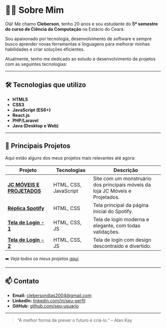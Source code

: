 # 👨‍💻 Sobre Mim

Olá! Me chamo **Cleberson**, tenho 20 anos e sou estudante do **5º semestre do curso de Ciência da Computação** na Estácio do Ceará.

Sou apaixonado por tecnologia, desenvolvimento de software e sempre busco aprender novas ferramentas e linguagens para melhorar minhas habilidades e criar soluções eficientes.

Atualmente, tenho me dedicado ao estudo e desenvolvimento de projetos com as seguintes tecnologias:

---

## 🛠️ Tecnologias que utilizo

- **HTML5**  
- **CSS3**  
- **JavaScript (ES6+)**  
- **React.js**  
- **PHP/Laravel** 
- **Java (Desktop e Web)**  

---

## 🚀 Principais Projetos

Aqui estão alguns dos meus projetos mais relevantes até agora:

| Projeto | Tecnologias | Descrição |
|--------|-------------|------------|
| **[JC MÓVEIS E PROJETADOS](https://github.com/Cleberson2004/Site_JC)** | HTML, CSS, JavaScript | Site com um monstruário dos principais móveis da loja JC Móveis e Projetados. | 
| **[Réplica Spotify](https://github.com/Cleberson2004/Spotify-Replica)** | HTML, CSS | Tela principal da página inicial do Spotify. |
| **[Tela de Login - 1](https://github.com/Cleberson2004/First-Form)** | HTML, CSS, JS | Tela de login moderna e elegante, com todas validações. |
| **[Tela de Login - 2](https://github.com/Cleberson2004/Login_Morango)** | HTML, CSS, JS | Tela de login com design descontraído e divertido. |

➡️ *Veja todos os meus projetos [aqui](https://github.com/Cleberson2004).*

---

## 📫 Contato

- **Email:** clebersondias2004@gmail.com
- **LinkedIn:** [linkedin.com/in/seu-perfil](https://linkedin.com/in/seu-perfil)  
- **GitHub:** [github.com/seu-usuario](https://github.com/seu-usuario)

---

> “A melhor forma de prever o futuro é criá-lo.” – Alan Kay
